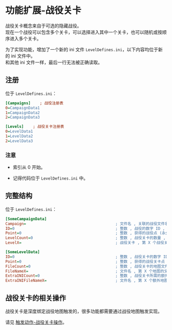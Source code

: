 # 功能扩展-战役关卡

战役关卡概念来自于可选的隐藏战役。  
现在一个战役可以包含多个关卡，可以选择进入其中一个关卡，也可以随机或按顺序进入多个关卡。

为了实现功能，增加了一个新的 ini 文件 `LevelDefines.ini`，以下内容均位于新的 ini 文件中。  
和其他 ini 文件一样，最后一行无法被正确读取。



## 注册

位于 `LevelDefines.ini`：

```ini
[Campaigns]    ; 战役注册表
0=CampaignData1
1=CampaignData2
2=CampaignData3

[Levels]    ; 战役关卡注册表
0=LevelData1
1=LevelData2
2=LevelData3
```

### 注意

* 索引从 0 开始。

* 记得代码位于 `LevelDefines.ini` 中。



## 完整结构

位于 `LevelDefines.ini`：

```ini
[SomeCampaignData]
Campaign=                                       ; 文件名 , 关联的战役文件名 , 默认值是 空字符串 (这是必填项)
ID=0                                            ; 整数 , 战役的数字 ID , 每个战役都不能相同 , 默认值是 0 (这是必填项)
Point=0                                         ; 整数 , 获得的战役点 (永久保存) , 默认值是 0
LevelCount=0                                    ; 整数 , 战役关卡的数量 , 默认值是 0 (这是必填项)
LevelX=                                         ; 战役关卡 , 第 X 个战役关卡 , 默认值是 空 (如果 LevelCount 不为 0 , 则这是必填项)

[SomeLevelData]
ID=0                                            ; 整数 , 战役关卡的数字 ID , 用于触发动作 , 每个战役关卡都不能相同 , 默认值是 0 (这是必填项)
Point=0                                         ; 整数 , 获得的战役关卡点 (永久保存) , 默认值是 0
FileCount=0                                     ; 整数 , 战役关卡的地图文件数量 , 默认值是 0 (这是必填项)
FileNameX=                                      ; 文件名 , 第 X 个地图的文件名 , 默认值是 空 (如果 FileCount 不为 0 , 则这是必填项)
ExtraINICount=0                                 ; 整数 , 战役关卡所需的额外地图 ini 文件数量 , 默认值是 0 (这是必填项)
ExtraINIFileNameX=                              ; 文件名 , 第 X 个额外地图 ini 文件的文件名 , 默认值是 空 (如果 ExtraINICount 不为 0 , 则这是必填项)
```



## 战役关卡的相关操作

战役关卡是深度绑定战役地图触发的，很多功能都需要通过战役地图触发实现。

请见 [触发动作-战役关卡操作](/触发与AI脚本动作/触发动作-5-战役关卡操作.md#触发动作-战役关卡操作)。